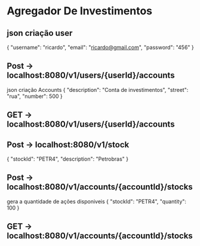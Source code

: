 # Agregador De Investimentos

## json criação user 
{
"username": "ricardo",
"email": "ricardo@gmail.com",
"password": "456"
}

## Post -> localhost:8080/v1/users/{userId}/accounts
json criação Accounts
{
"description": "Conta de investimentos",
"street": "rua",
"number": 500
}

## GET -> localhost:8080/v1/users/{userId}/accounts

## Post -> localhost:8080/v1/stock

{
"stockId": "PETR4", 
"description": "Petrobras"
}


## Post -> localhost:8080/v1/accounts/{accountId}/stocks
gera a quantidade de ações disponiveis
{
"stockId": "PETR4", 
"quantity": 100
}

## GET -> localhost:8080/v1/accounts/{accountId}/stocks

